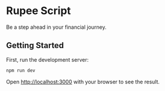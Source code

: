 # Rupee Script
Be a step ahead in your financial journey.

## Getting Started

First, run the development server:
```bash
npm run dev
```
Open [http://localhost:3000](http://localhost:3000) with your browser to see the result.